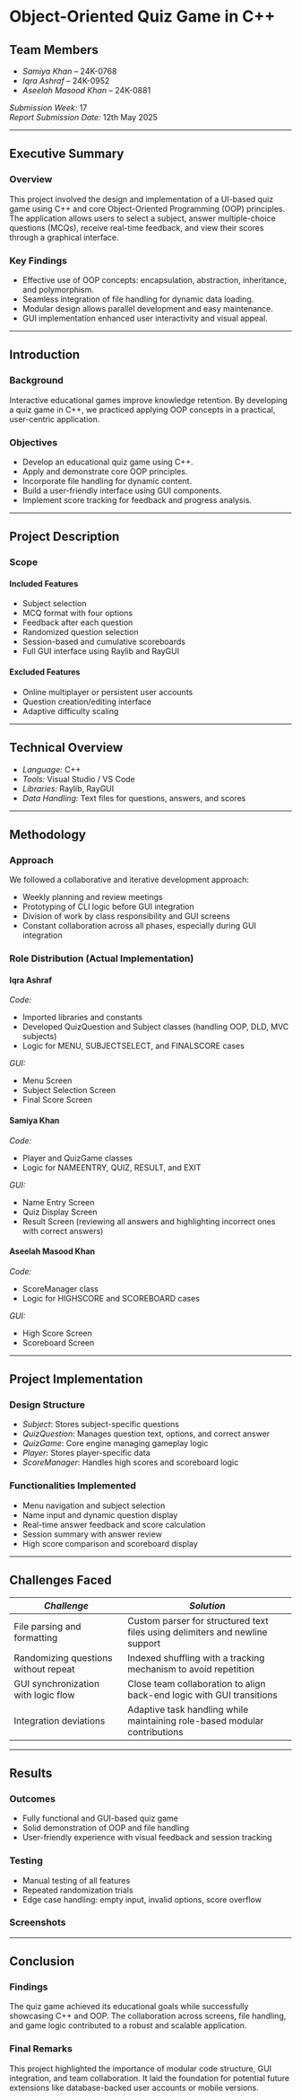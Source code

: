 # Object-Oriented Quiz Game in C++

## Team Members

- *Samiya Khan* – 24K-0768  
- *Iqra Ashraf* – 24K-0952  
- *Aseelah Masood Khan* – 24K-0881  

*Submission Week:* 17  
*Report Submission Date:* 12th May 2025  

---

## Executive Summary

### Overview
This project involved the design and implementation of a UI-based quiz game using C++ and core Object-Oriented Programming (OOP) principles. The application allows users to select a subject, answer multiple-choice questions (MCQs), receive real-time feedback, and view their scores through a graphical interface.

### Key Findings
- Effective use of OOP concepts: encapsulation, abstraction, inheritance, and polymorphism.
- Seamless integration of file handling for dynamic data loading.
- Modular design allows parallel development and easy maintenance.
- GUI implementation enhanced user interactivity and visual appeal.

---

## Introduction

### Background
Interactive educational games improve knowledge retention. By developing a quiz game in C++, we practiced applying OOP concepts in a practical, user-centric application.

### Objectives
- Develop an educational quiz game using C++.
- Apply and demonstrate core OOP principles.
- Incorporate file handling for dynamic content.
- Build a user-friendly interface using GUI components.
- Implement score tracking for feedback and progress analysis.

---

## Project Description

### Scope

#### Included Features
- Subject selection  
- MCQ format with four options  
- Feedback after each question  
- Randomized question selection  
- Session-based and cumulative scoreboards  
- Full GUI interface using Raylib and RayGUI  

#### Excluded Features
- Online multiplayer or persistent user accounts  
- Question creation/editing interface  
- Adaptive difficulty scaling  

---

## Technical Overview

- *Language:* C++  
- *Tools:* Visual Studio / VS Code  
- *Libraries:* Raylib, RayGUI  
- *Data Handling:* Text files for questions, answers, and scores  

---

## Methodology

### Approach
We followed a collaborative and iterative development approach:
- Weekly planning and review meetings  
- Prototyping of CLI logic before GUI integration  
- Division of work by class responsibility and GUI screens  
- Constant collaboration across all phases, especially during GUI integration  

### Role Distribution (Actual Implementation)

#### Iqra Ashraf
*Code:*
- Imported libraries and constants  
- Developed QuizQuestion and Subject classes (handling OOP, DLD, MVC subjects)  
- Logic for MENU, SUBJECTSELECT, and FINALSCORE cases  

*GUI:*
- Menu Screen  
- Subject Selection Screen  
- Final Score Screen  

#### Samiya Khan
*Code:*
- Player and QuizGame classes  
- Logic for NAMEENTRY, QUIZ, RESULT, and EXIT  

*GUI:*
- Name Entry Screen  
- Quiz Display Screen  
- Result Screen (reviewing all answers and highlighting incorrect ones with correct answers)  

#### Aseelah Masood Khan
*Code:*
- ScoreManager class  
- Logic for HIGHSCORE and SCOREBOARD cases  

*GUI:*
- High Score Screen  
- Scoreboard Screen  

---

## Project Implementation

### Design Structure
- *Subject*: Stores subject-specific questions  
- *QuizQuestion*: Manages question text, options, and correct answer  
- *QuizGame*: Core engine managing gameplay logic  
- *Player*: Stores player-specific data  
- *ScoreManager*: Handles high scores and scoreboard logic  

### Functionalities Implemented
- Menu navigation and subject selection  
- Name input and dynamic question display  
- Real-time answer feedback and score calculation  
- Session summary with answer review  
- High score comparison and scoreboard display  

---

## Challenges Faced

| *Challenge* | *Solution* |
|---------------|--------------|
| File parsing and formatting | Custom parser for structured text files using delimiters and newline support |
| Randomizing questions without repeat | Indexed shuffling with a tracking mechanism to avoid repetition |
| GUI synchronization with logic flow | Close team collaboration to align back-end logic with GUI transitions |
| Integration deviations | Adaptive task handling while maintaining role-based modular contributions |

---

## Results

### Outcomes
- Fully functional and GUI-based quiz game  
- Solid demonstration of OOP and file handling  
- User-friendly experience with visual feedback and session tracking  

### Testing
- Manual testing of all features  
- Repeated randomization trials  
- Edge case handling: empty input, invalid options, score overflow  

### Screenshots


---

## Conclusion

### Findings
The quiz game achieved its educational goals while successfully showcasing C++ and OOP. The collaboration across screens, file handling, and game logic contributed to a robust and scalable application.

### Final Remarks
This project highlighted the importance of modular code structure, GUI integration, and team collaboration. It laid the foundation for potential future extensions like database-backed user accounts or mobile versions.

